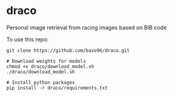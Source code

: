 # draco

Personal image retrieval from racing images based on BIB code

To use this repo:

```
git clone https://github.com/bavo96/draco.git

# Download weights for models
chmod +x draco/download_model.sh
./draco/download_model.sh

# Install python packages
pip install -r draco/requirements.txt
```
